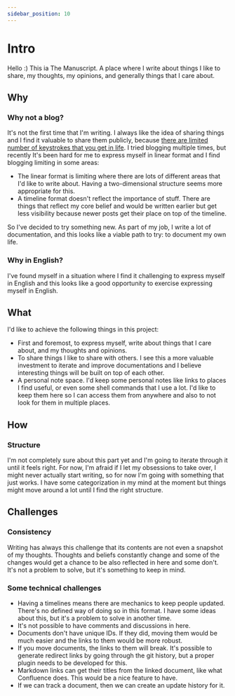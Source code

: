 ```yaml
---
sidebar_position: 10
---
```


# Intro

Hello :) This ia The Manuscript. A place where I write about things I like to share, my thoughts, my opinions, and generally things that I care about.

## Why

### Why not a blog?

It's not the first time that I'm writing. I always like the idea of sharing things and I find it valuable to share them publicly, because [there are limited number of keystrokes that you get in life](https://www.hanselman.com/blog/do-they-deserve-the-gift-of-your-keystrokes). I tried blogging multiple times, but recently It's been hard for me to express myself in linear format and I find blogging limiting in some areas:

- The linear format is limiting where there are lots of different areas that I'd like to write about. Having a two-dimensional structure seems more appropriate for this.
- A timeline format doesn't reflect the importance of stuff. There are things that reflect my core belief and would be written earlier but get less visibility because newer posts get their place on top of the timeline.

So I've decided to try something new. As part of my job, I write a lot of documentation, and this looks like a viable path to try: to document my own life.

### Why in English?

I've found myself in a situation where I find it challenging to express myself in English and this looks like a good opportunity to exercise expressing myself in English.

## What

I'd like to achieve the following things in this project:

- First and foremost, to express myself, write about things that I care about, and my thoughts and opinions.
- To share things I like to share with others. I see this a more valuable investment to iterate and improve documentations and I believe interesting things will be built on top of each other.
- A personal note space. I'd keep some personal notes like links to places I find useful, or even some shell commands that I use a lot. I'd like to keep them here so I can access them from anywhere and also to not look for them in multiple places.

## How

### Structure

I'm not completely sure about this part yet and I'm going to iterate through it until it feels right. For now, I'm afraid if I let my obsessions to take over, I might never actually start writing, so for now I'm going with something that just works. I have some categorization in my mind at the moment but things might move around a lot until I find the right structure.

## Challenges

### Consistency

Writing has always this challenge that its contents are not even a snapshot of my thoughts. Thoughts and beliefs constantly change and some of the changes would get a chance to be also reflected in here and some don't. It's not a problem to solve, but it's something to keep in mind.

### Some technical challenges

- Having a timelines means there are mechanics to keep people updated. There's no defined way of doing so in this format. I have some ideas about this, but it's a problem to solve in another time.
- It's not possible to have comments and discussions in here.
- Documents don't have unique IDs. If they did, moving them would be much easier and the links to them would be more robust.
- If you move documents, the links to them will break. It's possible to generate redirect links by going through the git history, but a proper plugin needs to be developed for this.
- Markdown links can get their titles from the linked document, like what Confluence does. This would be a nice feature to have.
- If we can track a document, then we can create an update history for it.
